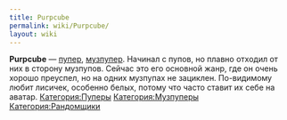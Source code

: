```yaml
---
title: Purpcube
permalink: wiki/Purpcube/
layout: wiki
---
```


**Purpcube** — [пупер](Пуперы "wikilink"),
[музпупер](Музпуперы "wikilink"). Начинал с пупов, но плавно отходил от
них в сторону музпупов. Сейчас это его основной жанр, где он очень
хорошо преуспел, но на одних музпупах не зациклен. По-видимому любит
лисичек, особенно белых, потому что часто ставит их себе на аватар.
[Категория:Пуперы](Категория:Пуперы "wikilink")
[Категория:Музпуперы](Категория:Музпуперы "wikilink")
[Категория:Рандомщики](Категория:Рандомщики "wikilink")
